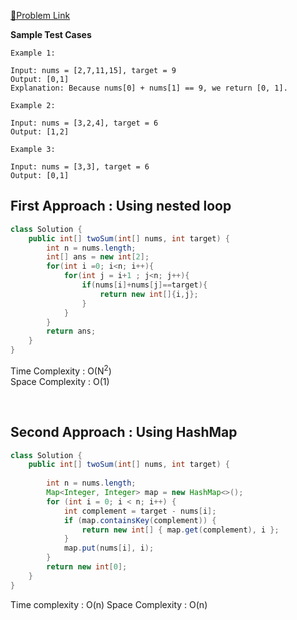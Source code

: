 [📍Problem Link](https://leetcode.com/problems/two-sum/)

**Sample Test Cases**
```
Example 1:

Input: nums = [2,7,11,15], target = 9
Output: [0,1]
Explanation: Because nums[0] + nums[1] == 9, we return [0, 1].

Example 2:

Input: nums = [3,2,4], target = 6
Output: [1,2]

Example 3:

Input: nums = [3,3], target = 6
Output: [0,1]
```
## First Approach : Using nested loop 

```java
class Solution {
    public int[] twoSum(int[] nums, int target) {
        int n = nums.length;
        int[] ans = new int[2];
        for(int i =0; i<n; i++){
            for(int j = i+1 ; j<n; j++){
                if(nums[i]+nums[j]==target){
                    return new int[]{i,j};
                }
            }
        }
        return ans;
    }
}
```

Time Complexity : O(N<sup>2</sup>)<br>
Space Complexity : O(1)

<br>

## Second Approach : Using HashMap

```java
class Solution {
    public int[] twoSum(int[] nums, int target) {
       
        int n = nums.length;
        Map<Integer, Integer> map = new HashMap<>();
        for (int i = 0; i < n; i++) {
            int complement = target - nums[i];
            if (map.containsKey(complement)) {
                return new int[] { map.get(complement), i };
            }
            map.put(nums[i], i);
        }
        return new int[0];
    }
}
```

Time complexity : O(n)
Space Complexity : O(n)
